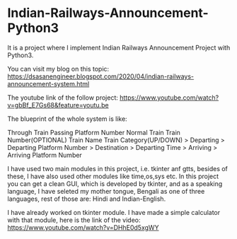 # Indian-Railways-Announcement-Python3
It is a project where I implement Indian Railways Announcement Project with Python3.

You can visit my blog on this topic: https://dsasanengineer.blogspot.com/2020/04/indian-railways-announcement-system.html

The youtube link of the follow project: https://www.youtube.com/watch?v=gbBf_E7Gs68&feature=youtu.be

The blueprint of the whole system is like:

Through Train Passing Platform Number Normal Train Train Number(OPTIONAL) Train Name Train Category(UP/DOWN) > Departing > Departing Platform Number > Destination > Departing Time > Arriving > Arriving Platform Number

I have used two main modules in this project, i.e. tkinter anf gtts, besides of these, I have also used other modules like time,os,sys etc. In this project you can get a clean GUI, which is developed by tkinter, and as a speaking language, I have seleted my mother tongue, Bengali as one of three languages, rest of those are: Hindi and Indian-English.

I have already worked on tkinter module. I have made a simple calculator with that module, here is the link of the video: https://www.youtube.com/watch?v=DHhE0d5xgWY
